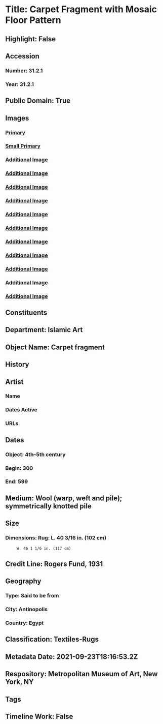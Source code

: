 # Title: Carpet Fragment with Mosaic Floor Pattern
## Highlight: False
## Accession
### Number: 31.2.1
### Year: 31.2.1
## Public Domain: True
## Images
### [Primary](https://images.metmuseum.org/CRDImages/is/original/DP238756.jpg)
### [Small Primary](https://images.metmuseum.org/CRDImages/is/web-large/DP238756.jpg)
### [Additional Image](https://images.metmuseum.org/CRDImages/is/original/RT122.jpg)
### [Additional Image](https://images.metmuseum.org/CRDImages/is/original/210102.jpg)
### [Additional Image](https://images.metmuseum.org/CRDImages/is/original/rt31.2.1.R.jpg)
### [Additional Image](https://images.metmuseum.org/CRDImages/is/original/DT795.jpg)
### [Additional Image](https://images.metmuseum.org/CRDImages/is/original/ra31.2.1.R.jpg)
### [Additional Image](https://images.metmuseum.org/CRDImages/is/original/DP-17912-001.jpg)
### [Additional Image](https://images.metmuseum.org/CRDImages/is/original/DP-17912-003.jpg)
### [Additional Image](https://images.metmuseum.org/CRDImages/is/original/DP-17912-004.jpg)
### [Additional Image](https://images.metmuseum.org/CRDImages/is/original/DP-17912-005.jpg)
### [Additional Image](https://images.metmuseum.org/CRDImages/is/original/DP-17912-002.jpg)
### [Additional Image](https://images.metmuseum.org/CRDImages/is/original/temp3121.jpg)
## Constituents
## Department: Islamic Art
## Object Name: Carpet fragment
## History
## Artist
### Name
### Dates Active
### URLs
## Dates
### Object: 4th–5th century
### Begin: 300
### End: 599
## Medium: Wool (warp, weft and pile); symmetrically knotted pile
## Size
### Dimensions: Rug: L. 40 3/16 in. (102 cm)
         W. 46 1 1/6 in. (117 cm)
## Credit Line: Rogers Fund, 1931
## Geography
### Type: Said to be from
### City: Antinopolis
### Country: Egypt
## Classification: Textiles-Rugs
## Metadata Date: 2021-09-23T18:16:53.2Z
## Respository: Metropolitan Museum of Art, New York, NY
## Tags
## Timeline Work: False
